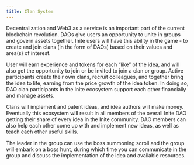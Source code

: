 ```yaml
---
title: Clan System
---
```

<!--StartFragment-->

Decentralization and Web3 as a service is an important part of the current blockchain revolution. DAOs give users an opportunity to unite in groups and govern assets together. Inite users will have this ability in the game - to create and join clans (in the form of DAOs) based on their values and area(s) of interest.

User will earn experience and tokens for each “like” of the idea, and will also get the opportunity to join or be invited to join a clan or group. Active participants create their own clans, recruit colleagues, and together bring the idea to life, earning from the price growth of the idea token. In doing so, DAO clan participants in the Inite ecosystem support each other financially and manage assets.

Clans will implement and patent ideas, and idea authors will make money. Eventually this ecosystem will result in all members of the overall Inite DAO getting their share of every idea in the Inite community. DAO members can also help each other come up with and implement new ideas, as well as teach each other useful skills.

The leader in the group can use the boss summoning scroll and the group will embark on a boss hunt, during which time you can communicate in the group and discuss the implementation of the idea and available resources. 

<!--EndFragment-->
